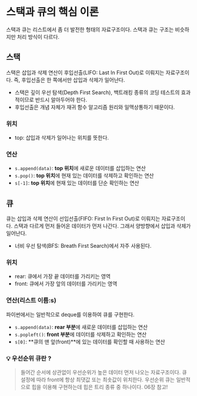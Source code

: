# 스택과 큐의 핵심 이론

스택과 큐는 리스트에서 좀 더 발전한 형태의 자료구조이다. 스택과 큐는 구조는 비슷하지만 처리 방식이 다르다.

## 스택

스택은 삽입과 삭제 연산이 후입선출(LIFO: Last In First Out)로 이뤄지는 자료구조이다. 즉, 후입선출은 한 쪽에서만 삽입과 삭제가 일어난다.

- 스택은 깊이 우선 탐색(Depth First Search), 백트래킹 종류의 코딩 테스트의 효과적이므로 반드시 알아두어야 한다.
- 후입선출은 개념 자체가 재귀 함수 알고리즘 원리와 일맥상통하기 때문이다.

### 위치

- top: 삽입과 삭제가 일어나는 위치를 뜻한다.

### 연산

- `s.append(data)`: **top 위치**에 새로운 데이터를 삽입하는 연산
- `s.pop()`: **top 위치**에 현재 있는 데이터를 삭제하고 확인하는 연산
- `s[-1]`: **top 위치**에 현재 있는 데이터를 단순 확인하는 연산

## 큐

큐는 삽입과 삭제 연산이 선입선출(FIFO: First In First Out)로 이뤄지는 자료구조이다. 스택과 다르게 먼저 들어온 데이터가 먼저 나간다. 그래서 양방향에서 삽입과 삭제가 일어난다.

- 너비 우선 탐색(BFS: Breath First Search)에서 자주 사용된다.

### 위치

- rear: 큐에서 가장 끝 데이터를 가리키는 영역
- front: 큐에서 가장 앞의 데이터를 가리키는 영역

### 연산(리스트 이름:s)

파이썬에서는 일반적으로 deque를 이용하여 큐를 구현한다.

- `s.append(data)`: **rear 부분**에 새로운 데이터를 삽입하는 연산
- `s.popleft()`: **front 부분**에 데이터를 삭제하고 확인하는 연산
- `s[0]`: **큐의 맨 앞(front)**에 있는 데이터를 확인할 때 사용하는 연산

### 💡 우선순위 큐란 ?

> 들어간 순서에 상관없이 우선순위가 높은 데이터 먼저 나오는 자료구조이다. 큐 설정에 따라 front에 항상 최댓값 또는 최솟값이 위치한다. 우선순위 큐는 일반적으로 힙을 이용해 구현하는데 힙은 트리 종류 중 하나이다. 06장 참고!
